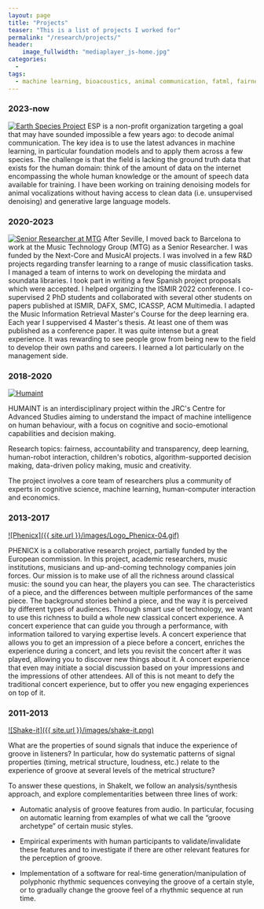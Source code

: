 ```yaml
---
layout: page
title: "Projects"
teaser: "This is a list of projects I worked for"
permalink: "/research/projects/"
header:
    image_fullwidth: "mediaplayer_js-home.jpg"
categories:
  -
tags:
  - machine learning, bioacoustics, animal communication, fatml, fairness, interpretability, audio signal processing, music information retrieval, research, groove, classical music, source separation, transcription
---
```

### 2023-now
[![Earth Species Project](https://7wdata.be/wp-content/uploads/2021/04/Earth-Species-Project-Logo.jpg)][5]
ESP is a non-profit organization targeting a goal that may have sounded impossible a few years ago: to decode animal communication. The key idea is to use the latest advances in machine learning, in particular foundation models and to apply them across a few species. The challenge is that the field is lacking the ground truth data that exists for the human domain: think of the amount of data on the internet encompassing the whole human knowledge or the amount of speech data available for training. I have been working on training denoising models for animal vocalizations without having access to clean data (i.e. unsupervised denoising) and generative large language models. 

### 2020-2023
[![Senior Researcher at MTG](https://www.upf.edu/documents/8071534/8177261/MTG_logo-07.png)][4]
After Seville, I moved back to Barcelona to work at the Music Technology Group (MTG) as a Senior Researcher. I was funded by the Next-Core and MusicAI projects. I was involved in a few R&D projects regarding transfer learning to a range of music classification tasks. I managed a team of interns to work on developing the mirdata and soundata libraries. I took part in writing a few Spanish project proposals which were accepted. I helped organizing the ISMIR 2022 conference.
I co-supervised 2 PhD students and collaborated with several other students on papers published at ISMIR, DAFX, SMC, ICASSP, ACM Multimedia. I adapted the Music Information Retrieval Master's Course for the deep learning era. Each year I suppervised 4 Master's thesis. At least one of them was published as a conference paper. It was quite intense but a great experience. It was rewarding to see people grow from being new to the field to develop their own paths and careers. I learned a lot particularly on the management side. 

### 2018-2020
[![Humaint](https://ec.europa.eu/jrc/communities/sites/jrccties/files/styles/community_banner/public/banner_0.jpg)][3]

HUMAINT is an interdisciplinary project within the JRC's Centre for Advanced Studies aiming to understand the impact of machine intelligence on human behaviour, with a focus on cognitive and socio-emotional capabilities and decision making.

Research topics: fairness, accountability and transparency, deep learning, human-robot interaction, children's robotics, algorithm-supported decision making, data-driven policy making, music and creativity.

The project involves a core team of researchers plus a community of experts in cognitive science, machine learning, human-computer interaction and economics.

### 2013-2017
[![Phenicx]({{ site.url }}/images/Logo_Phenicx-04.gif)][1]

PHENICX is a collaborative research project, partially funded by the European commission. In this project, academic researchers, music institutions, musicians and up-and-coming technology companies join forces. Our mission is to make use of all the richness around classical music: the sound you can hear, the players you can see. The characteristics of a piece, and the differences between multiple performances of the same piece. The background stories behind a piece, and the way it is perceived by different types of audiences. Through smart use of technology, we want to use this richness to build a whole new classical concert experience. A concert experience that can guide you through a performance, with information tailored to varying expertise levels. A concert experience that allows you to get an impression of a piece before a concert, enriches the experience during a concert, and lets you revisit the concert after it was played, allowing you to discover new things about it. A concert experience that even may initiate a social discussion based on your impressions and the impressions of other attendees. All of this is not meant to defy the traditional concert experience, but to offer you new engaging experiences on top of it.


### 2011-2013
[![Shake-it]({{ site.url }}/images/shake-it.png)][2]

What are the properties of sound signals that induce the experience of groove in listeners? In particular, how do systematic patterns of signal properties (timing, metrical structure, loudness, etc.) relate to the experience of groove at several levels of the metrical structure?

To answer these questions, in ShakeIt, we follow an analysis/synthesis approach, and explore complementarities between three lines of work:

* Automatic analysis of groove features from audio. In particular, focusing on automatic learning from examples of what we call the “groove archetype” of certain music styles.

* Empirical experiments with human participants to validate/invalidate these features and to investigate if there are other relevant features for the perception of groove.

* Implementation of a software for real-time generation/manipulation of polyphonic rhythmic sequences conveying the groove of a certain style, or to gradually change the groove feel of a rhythmic sequence at run time.


 [1]: https://phenicx.upf.edu/
 [2]: https://smc.inesctec.pt/shakeit/
 [3]: https://ec.europa.eu/jrc/communities/community/humaint
 [4]: https://mtg.upf.edu/
 [5]: https://earthspeciesproject.org/
 [6]: #

